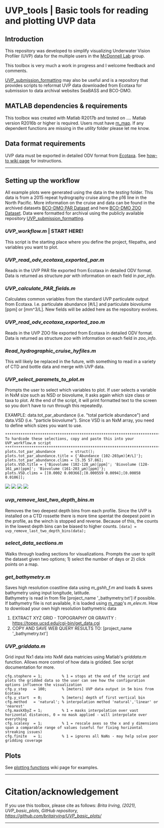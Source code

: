 # UVP_tools | Basic tools for reading and plotting UVP data
## Introduction
This repository was developed to simplify visualizing Underwater Vision Profiler (UVP) data for the multiple users in the [McDonnell Lab](https://sites.google.com/alaska.edu/mcdonnell/) group. 

This toolbox is very much a work in progress and I welcome feedback and comments.

[UVP_submission_formatting](https://github.com/britairving/UVP_submission_formatting) may also be useful and is a repository that provides scripts to reformat UVP data downloaded from Ecotaxa for submission to data archival websites SeaBASS and BCO-DMO.

## MATLAB dependencies & requirements
This toolbox was created with Matlab R2017b and tested on ....
Matlab version R2016b or higher is required.
Users must have [m_map](https://www.eoas.ubc.ca/~rich/map.html). If any dependent functions are missing in the _utility_ folder please let me know.

## Data format requirements
UVP data must be exported in detailed ODV format from [Ecotaxa](https://ecotaxa.obs-vlfr.fr/part/). See [how-to wiki page](https://github.com/britairving/UVP_plots_basic/wiki/How-to:-exporting-UVP-data-from-Ecotaxa) for instructions. 
***
## Setting up the workflow
All example plots were generated using the data in the _testing_ folder. This data is from a 2015 repeat hydrography cruise along the p16 line in the North Pacific. More information on the cruise and data can be found in the archived datasets [BCO-DMO PAR Dataset](https://www.bco-dmo.org/dataset/787432) and here [BCO-DMO ZOO Dataset](https://www.bco-dmo.org/dataset/787966). Data were formatted for archival using the publicly available repository [UVP_submission_formatting](https://github.com/britairving/UVP_submission_formatting).

### _UVP_workflow.m_ | START HERE!
This script is the starting place where you define the project, filepaths, and variables you want to plot.

### _UVP_read_odv_ecotaxa_exported_par.m_
Reads in the UVP PAR file exported from Ecotaxa in detailed ODV format. Data is returned as structure _par_ with information on each field in _par_info_.

### _UVP_calculate_PAR_fields.m_
Calculates common variables from the standard UVP particulate output from Ecotaxa. I.e. particulate abundance [#/L] and particulate biovolume [ppm] or [mm^3/L]. New fields will be added here as the repository evolves. 

### _UVP_read_odv_ecotaxa_exported_zoo.m_
Reads in the UVP ZOO file exported from Ecotaxa in detailed ODV format. Data is returned as structure _zoo_ with information on each field in _zoo_info_.

### _Read_hydrographic_cruise_hyfiles.m_
This will likely be replaced in the future, with something to read in a variety of CTD and bottle data and merge with UVP data.

### _UVP_select_paramets_to_plot.m_
Prompts the user to select which variables to plot. If user selects a variable in NxM size such as NSD or biovolume, it asks again which size class or taxa to plot. 
At the end of the script, it will print formatted text to the screen so you don't have to run through this repeatedly. 

EXAMPLE: data.tot_par_abundance (i.e. "total particle abundance") and data.VSD (i.e. "particle biovolume"). Since VSD is an NxM array, you need to define which sizes you want to use.
```
*********************************************************************************
To hardcode these selections, copy and paste this into your UVP_workflow.m script
*********************************************************************************
plots.tot_par_abundance       = struct();
plots.tot_par_abundance.title = {'Abundance (102-203µm)[#/L]'};
plots.tot_par_abundance.clims = [5.35 57.86];
plots.VSD.title = {'Biovolume (102-128_µm)[ppm]'; 'Biovolume (128-161_µm)[ppm]'; 'Biovolume (161-203_µm)[ppm]'};
plots.VSD.clims = [[0.0002 0.00366];[0.000559 0.0094];[0.00058 0.0106]];
```
![](https://github.com/britairving/UVP_plots_basic/blob/master/wiki/PAR_select_variables.png)
![](https://github.com/britairving/UVP_plots_basic/blob/master/wiki/PAR_select_variables_NSD.png)
![](https://github.com/britairving/UVP_plots_basic/blob/master/wiki/ZOO_select_variables.png)
![](https://github.com/britairving/UVP_plots_basic/blob/master/wiki/ZOO_select_variables_biovol.png)
### _uvp_remove_last_two_depth_bins.m_
Removes the two deepest depth bins from each profile. Since the UVP is installed on a CTD rossette there is more time spentat the deepest point in the profile, as the winch is stopped and reverse. Because of this, the counts in the lowest depth bins can be biased to higher counts. 
``[data] = uvp_remove_last_two_depth_bins(data);``

### _select_data_sections.m_
Walks through loading sections for visualizations. Prompts the user to split the dataset given two options; 1) select the number of days or 2) click points on a map. 

### _get_bathymetry.m_
Saves high resolution coastline data using _m_gshh_f.m_ and loads & saves bathymetry using input longitude, latitude.  
Bathymetry is read in from file [project_name '_bathymetry.txt'] if possible.
If bathymetry file is not available, it is loaded using [m_map]((https://www.eoas.ubc.ca/~rich/map.html))'s _m_elev.m_.
How to download your own high resolution bathymetric data
1. EXTRACT XYZ GRID - TOPOGRAPHY OR GRAVITY : https://topex.ucsd.edu/cgi-bin/get_data.cgi
2. COPY AND SAVE WEB QUERY RESULTS TO: [project_name '_bathymetry.txt']


### _UVP_griddata.m_
Grid input Nx1 data into NxM data matricies using Matlab's _griddata.m_ function.
Allows more control of how data is gridded. See script documentation for more.
```
cfg.stophere = 1;         % 1 = stops at the end of the script and plots the gridded data so the user can see how the configuration options influence the visualization
cfg.y_step   = 100;       % [meters] UVP data output in 5m bins from Ecotaxa
cfg.y_start  = 0;         % [meters] depth of first vertical bin
cfg.method   = 'natural'; % interpolation method 'natural','linear' or 'nearest'
cfg.maskXbyZ = 1;         % 1 = masks interpolation over vast horizontal distances, 0 = no mask applied - will interpolate over everything
cfg.scalexy  = 1;         % 1 = rescale axes so the x and y dimensions span a comparable range of values (useful for fixing horizontal streaking issues)
cfg.finite   = 1;         % 1 = ignores all NaNs - may help solve poor gridding coverage
```
## Plots
See [plotting functions](https://github.com/britairving/UVP_plots_basic/wiki/Plotting-functions) wiki page for examples. 

***
# Citation/acknowledgement
If you use this toolbox, please cite as follows:
_Brita Irving, (2021), UVP_basic_plots, GitHub repository, https://github.com/britairving/UVP_basic_plots/_
***
